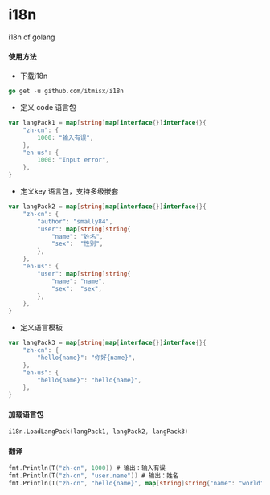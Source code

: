 # i18n

i18n of golang

#### 使用方法

- 下载i18n

```go
go get -u github.com/itmisx/i18n
```

* 定义 code 语言包

```go
var langPack1 = map[string]map[interface{}]interface{}{
	"zh-cn": {
		1000: "输入有误",
	},
	"en-us": {
		1000: "Input error",
	},
}
```

* 定义key 语言包，支持多级嵌套

```go
var langPack2 = map[string]map[interface{}]interface{}{
	"zh-cn": {
		"author": "smally84",
		"user": map[string]string{
			"name": "姓名",
			"sex":  "性别",
		},
	},
	"en-us": {
		"user": map[string]string{
			"name": "name",
			"sex":  "sex",
		},
	},
}
```

* 定义语言模板

```go
var langPack3 = map[string]map[interface{}]interface{}{
	"zh-cn": {
		"hello{name}": "你好{name}",
	},
	"en-us": {
		"hello{name}": "hello{name}",
	},
}
```

#### 加载语言包

```go
i18n.LoadLangPack(langPack1, langPack2, langPack3)
```

#### 翻译

```go
fmt.Println(T("zh-cn", 1000)) # 输出：输入有误
fmt.Println(T("zh-cn", "user.name")) # 输出：姓名
fmt.Println(T("zh-cn", "hello{name}", map[string]string{"name": "world"})) # 输出：helloword
```
